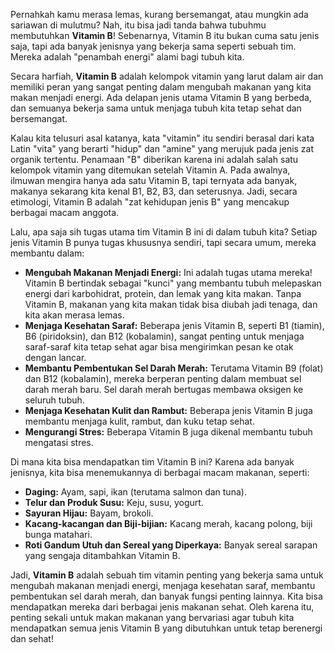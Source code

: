 Pernahkah kamu merasa lemas, kurang bersemangat, atau mungkin ada sariawan di mulutmu? Nah, itu bisa jadi tanda bahwa tubuhmu membutuhkan **Vitamin B**! Sebenarnya, Vitamin B itu bukan cuma satu jenis saja, tapi ada banyak jenisnya yang bekerja sama seperti sebuah tim. Mereka adalah "penambah energi" alami bagi tubuh kita.

Secara harfiah, **Vitamin B** adalah kelompok vitamin yang larut dalam air dan memiliki peran yang sangat penting dalam mengubah makanan yang kita makan menjadi energi. Ada delapan jenis utama Vitamin B yang berbeda, dan semuanya bekerja sama untuk menjaga tubuh kita tetap sehat dan bersemangat.

Kalau kita telusuri asal katanya, kata "vitamin" itu sendiri berasal dari kata Latin "vita" yang berarti "hidup" dan "amine" yang merujuk pada jenis zat organik tertentu. Penamaan "B" diberikan karena ini adalah salah satu kelompok vitamin yang ditemukan setelah Vitamin A. Pada awalnya, ilmuwan mengira hanya ada satu Vitamin B, tapi ternyata ada banyak, makanya sekarang kita kenal B1, B2, B3, dan seterusnya. Jadi, secara etimologi, Vitamin B adalah "zat kehidupan jenis B" yang mencakup berbagai macam anggota.

Lalu, apa saja sih tugas utama tim Vitamin B ini di dalam tubuh kita? Setiap jenis Vitamin B punya tugas khususnya sendiri, tapi secara umum, mereka membantu dalam:

- **Mengubah Makanan Menjadi Energi:** Ini adalah tugas utama mereka! Vitamin B bertindak sebagai "kunci" yang membantu tubuh melepaskan energi dari karbohidrat, protein, dan lemak yang kita makan. Tanpa Vitamin B, makanan yang kita makan tidak bisa diubah jadi tenaga, dan kita akan merasa lemas.
- **Menjaga Kesehatan Saraf:** Beberapa jenis Vitamin B, seperti B1 (tiamin), B6 (piridoksin), dan B12 (kobalamin), sangat penting untuk menjaga saraf-saraf kita tetap sehat agar bisa mengirimkan pesan ke otak dengan lancar.
- **Membantu Pembentukan Sel Darah Merah:** Terutama Vitamin B9 (folat) dan B12 (kobalamin), mereka berperan penting dalam membuat sel darah merah baru. Sel darah merah bertugas membawa oksigen ke seluruh tubuh.
- **Menjaga Kesehatan Kulit dan Rambut:** Beberapa jenis Vitamin B juga membantu menjaga kulit, rambut, dan kuku tetap sehat.
- **Mengurangi Stres:** Beberapa Vitamin B juga dikenal membantu tubuh mengatasi stres.

Di mana kita bisa mendapatkan tim Vitamin B ini? Karena ada banyak jenisnya, kita bisa menemukannya di berbagai macam makanan, seperti:

- **Daging:** Ayam, sapi, ikan (terutama salmon dan tuna).
- **Telur dan Produk Susu:** Keju, susu, yogurt.
- **Sayuran Hijau:** Bayam, brokoli.
- **Kacang-kacangan dan Biji-bijian:** Kacang merah, kacang polong, biji bunga matahari.
- **Roti Gandum Utuh dan Sereal yang Diperkaya:** Banyak sereal sarapan yang sengaja ditambahkan Vitamin B.

Jadi, **Vitamin B** adalah sebuah tim vitamin penting yang bekerja sama untuk mengubah makanan menjadi energi, menjaga kesehatan saraf, membantu pembentukan sel darah merah, dan banyak fungsi penting lainnya. Kita bisa mendapatkan mereka dari berbagai jenis makanan sehat. Oleh karena itu, penting sekali untuk makan makanan yang bervariasi agar tubuh kita mendapatkan semua jenis Vitamin B yang dibutuhkan untuk tetap berenergi dan sehat!